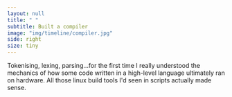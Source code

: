 ```yaml
---
layout: null
title: " "
subtitle: Built a compiler
image: "img/timeline/compiler.jpg"
side: right
size: tiny
---
```

Tokenising, lexing, parsing...for the first time I really understood the mechanics of how some code written in a high-level language ultimately ran on hardware.
All those linux build tools I'd seen in scripts actually made sense.